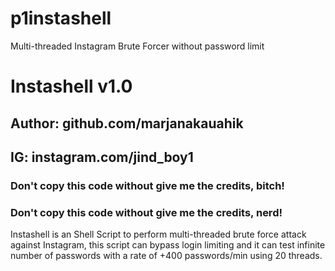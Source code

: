 # p1instashell
Multi-threaded Instagram Brute Forcer without password limit
# Instashell v1.0
## Author: github.com/marjanakauahik
## IG: instagram.com/jind_boy1
### Don't copy this code without give me the credits, bitch! 
### Don't copy this code without give me the credits, nerd! 
Instashell is an Shell Script to perform multi-threaded brute force attack against Instagram, this script can bypass login limiting and it can test infinite number of passwords with a rate of +400 passwords/min using 20 threads.
